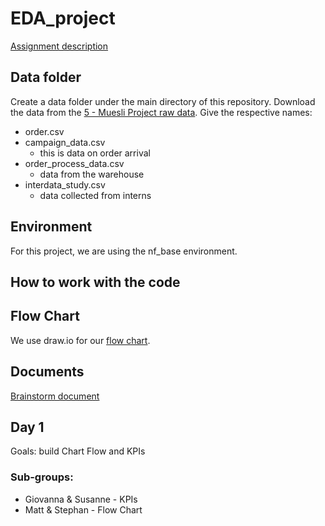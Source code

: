 # EDA_project

[Assignment description](https://github.com/GioGonzalez07/EDA_project/tree/main/assigment)

## Data folder

Create a data folder under the main directory of this repository.
Download the data from the [5 - Muesli Project raw data](https://docs.google.com/spreadsheets/d/1IK_0Cvxvqhm2vldztVQTve_-5S07KkL9imzyGSa8lac/edit#gid=1059263093).
Give the respective names:

- order.csv
- campaign_data.csv
  - this is data on order arrival
- order_process_data.csv
  - data from the warehouse
- interdata_study.csv
  - data collected from interns

## Environment

For this project, we are using the nf_base environment.

## How to work with the code

## Flow Chart

We use draw.io for our [flow chart](https://app.diagrams.net/#G1NOqs27dcVqgtlMyDEF9AQUlPIoIWBoH1#%7B%22pageId%22%3A%223aLx8Cu60_MIACBAz9Yl%22%7D).

## Documents

[Brainstorm document](https://docs.google.com/document/d/1uiBcnAYfK6H6_vff7eo-2SPqDq0JtQCdqmx785tTuNQ/edit?usp=sharing)

## Day 1

Goals: build Chart Flow and KPIs

### Sub-groups:

- Giovanna & Susanne - KPIs
- Matt & Stephan - Flow Chart
